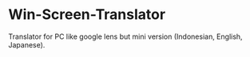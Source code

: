# Win-Screen-Translator
Translator for PC like google lens but mini version (Indonesian, English, Japanese).
